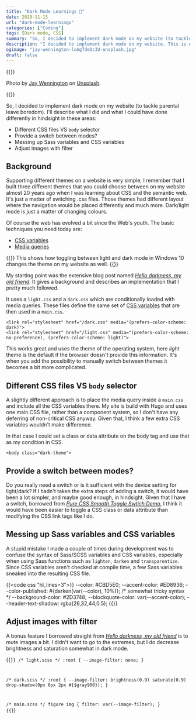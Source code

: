 ```yaml
---
title: "Dark Mode Learnings 🌙"
date: 2019-11-15
url: "dark-mode-learnings"
categories: ["Coding"]
tags: [Dark mode, CSS]
summary: "So, I decided to implement dark mode on my website (to tackle parental leave boredom). I'll describe what I did and what I could have done differently in hindsight."
description: "I decided to implement dark mode on my website. This is what I learned."
ogimage: "jay-wennington-loAgTdeDcIU-unsplash.jpg"
draft: false
---
```


{{<post-image image="jay-wennington-loAgTdeDcIU-unsplash.jpg" alt="Laptop on bed in dark room with bright white screen">}}
<p>Photo by <a href="https://unsplash.com/@jaywennington?utm_source=unsplash&utm_medium=referral&utm_content=creditCopyText">Jay Wennington</a> on <a href="https://unsplash.com/?utm_source=unsplash&utm_medium=referral&utm_content=creditCopyText">Unsplash</a>. </p>
{{</post-image>}}

So, I decided to implement dark mode on my website (to tackle parental leave boredom). I'll describe what I did and what I could have done differently in hindsight in these areas:

* Different CSS files VS `body` selector
* Provide a switch between modes?
* Messing up Sass variables and CSS variables
* Adjust images with filter

## Background

Supporting different themes on a website is very simple, I remember that I built three different themes that you could choose between on my website almost 20 years ago when I was learning about CSS and the semantic web. It's just a matter of switching .css files. Those themes had different layout where the navigation would be placed differently and much more. Dark/light mode is just a matter of changing colours.

Of course the web has evolved a bit since the Web's youth. The basic techniques you need today are:

* [CSS variables][1]
* [Media queries][4]

{{<post-image image="dark-mode.gif" alt="Animated gif of toggling dark mode on my website from Windows dark/light mode">}}
This shows how toggling between light and dark mode in Windows 10 changes the theme on my website as well.
{{</post-image>}}

My starting point was the extensive blog post named [_Hello darkness, my old friend_][2]. It gives a background and describes an implementation that I pretty much followed.

It uses a `light.css` and a `dark.css` which are conditionally loaded with media queries. These files define the same set of [CSS variables][1] that are then used in a `main.css`.

```
<link rel="stylesheet" href="/dark.css" media="(prefers-color-scheme: dark)">
<link rel="stylesheet" href="/light.css" media="(prefers-color-scheme: no-preference), (prefers-color-scheme: light)">
```

This works great and uses the theme of the operating system, here _light_ theme is the default if the browser doesn't provide this information. It's when you add the possibility to manually switch between themes it becomes a bit more complicated.

## Different CSS files VS `body` selector
A slightly different approach is to place the media query inside a `main.css` and include all the CSS variables there. My site is build with Hugo and uses one main CSS file, rather than a component system, so I don't have any deferring of non-critical CSS anyway. Given that, I think a few extra CSS variables wouldn't make difference.

In that case I could set a class or data attribute on the body tag and use that as my condition in CSS.

```
<body class="dark-theme">
```

## Provide a switch between modes?
Do you really need a switch or is it sufficient with the device setting for light/dark? If I hadn't taken the extra steps of adding a switch, it would have been a lot simpler,  and maybe good enough, in hindsight. Given that I have a switch, borrowed from [_Pure CSS Smooth Toggle Swtich Demo_][3], I think it would have been easier to toggle a CSS class or data attribute than modifying the CSS link tags like I do.

## Messing up Sass variables and CSS variables

A stupid mistake I made a couple of times during development was to confuse the syntax of Sass/SCSS variables and CSS variables, especially when using Sass functions such as `lighten`, `darken` and `transparentize`. Since CSS variables aren't checked at compile time, a few Sass variables sneaked into the resulting CSS file.


{{<code css "hl_lines=3">}}
--color: #CBD5E0;
--accent-color: #ED8936;
--color-published: #{darken(var(--color), 10%)}; /* somewhat tricky syntax */
--background-color: #2D3748;
--blockquote-color: var(--accent-color);
--header-text-shadow: rgba(26,32,44,0.5);
{{</code>}}

## Adjust images with filter
A bonus feature I borrowed straight from [_Hello darkness, my old friend_][2] is to mute images a bit. I didn't want to go to the extremes, but I do decrease brightness and saturation somewhat in dark mode.

{{<code css>}}
/* light.scss */
:root {
    --image-filter: none;
}

/* dark.scss */
:root {
    --image-filter: brightness(0.9) saturate(0.9) drop-shadow(0px 0px 2px #{$gray900});
}

/* main.scss */
figure img {
    filter: var(--image-filter);
}
{{</code>}}





[1]: https://developer.mozilla.org/en-US/docs/Web/CSS/Using_CSS_custom_properties
[2]: https://web.dev/prefers-color-scheme/
[3]: https://www.cssscript.com/demo/pure-css-css3-smooth-toggle-switch/
[4]: https://developer.mozilla.org/en-US/docs/Learn/CSS/CSS_layout/Media_queries
